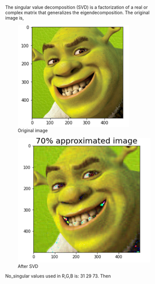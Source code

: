 

<p align="justify">


The singular value decomposition (SVD) is a factorization of a real or complex matrix that generalizes the eigendecomposition.
The original image is,

<figure>
	<img src='SVD_originl.png'>
    <figcaption>Original image</figcaption>
</figure>

<figure>
	<img src='SVD_70.png'>
    <figcaption>After SVD
 </figcaption>
</figure>


No_singular values used in R,G,B is: 31 29 73. Then
</p>
